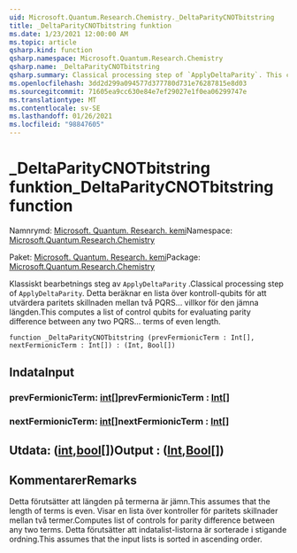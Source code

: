 ```yaml
---
uid: Microsoft.Quantum.Research.Chemistry._DeltaParityCNOTbitstring
title: _DeltaParityCNOTbitstring funktion
ms.date: 1/23/2021 12:00:00 AM
ms.topic: article
qsharp.kind: function
qsharp.namespace: Microsoft.Quantum.Research.Chemistry
qsharp.name: _DeltaParityCNOTbitstring
qsharp.summary: Classical processing step of `ApplyDeltaParity`. This computes a list of control qubits for evaluating parity difference between any two PQRS... terms of even length.
ms.openlocfilehash: 3dd2d299a094577d377780d731e76287815e8d03
ms.sourcegitcommit: 71605ea9cc630e84e7ef29027e1f0ea06299747e
ms.translationtype: MT
ms.contentlocale: sv-SE
ms.lasthandoff: 01/26/2021
ms.locfileid: "98847605"
---
```

# <a name="_deltaparitycnotbitstring-function"></a><span data-ttu-id="10961-102">_DeltaParityCNOTbitstring funktion</span><span class="sxs-lookup"><span data-stu-id="10961-102">_DeltaParityCNOTbitstring function</span></span>

<span data-ttu-id="10961-103">Namnrymd: [Microsoft. Quantum. Research. kemi](xref:Microsoft.Quantum.Research.Chemistry)</span><span class="sxs-lookup"><span data-stu-id="10961-103">Namespace: [Microsoft.Quantum.Research.Chemistry](xref:Microsoft.Quantum.Research.Chemistry)</span></span>

<span data-ttu-id="10961-104">Paket: [Microsoft. Quantum. Research. kemi](https://nuget.org/packages/Microsoft.Quantum.Research.Chemistry)</span><span class="sxs-lookup"><span data-stu-id="10961-104">Package: [Microsoft.Quantum.Research.Chemistry](https://nuget.org/packages/Microsoft.Quantum.Research.Chemistry)</span></span>


<span data-ttu-id="10961-105">Klassiskt bearbetnings steg av `ApplyDeltaParity` .</span><span class="sxs-lookup"><span data-stu-id="10961-105">Classical processing step of `ApplyDeltaParity`.</span></span>
<span data-ttu-id="10961-106">Detta beräknar en lista över kontroll-qubits för att utvärdera paritets skillnaden mellan två PQRS... villkor för den jämna längden.</span><span class="sxs-lookup"><span data-stu-id="10961-106">This computes a list of control qubits for evaluating parity difference between any two PQRS... terms of even length.</span></span>

```qsharp
function _DeltaParityCNOTbitstring (prevFermionicTerm : Int[], nextFermionicTerm : Int[]) : (Int, Bool[])
```


## <a name="input"></a><span data-ttu-id="10961-107">Indata</span><span class="sxs-lookup"><span data-stu-id="10961-107">Input</span></span>

### <a name="prevfermionicterm--int"></a><span data-ttu-id="10961-108">prevFermionicTerm: [int](xref:microsoft.quantum.lang-ref.int)[]</span><span class="sxs-lookup"><span data-stu-id="10961-108">prevFermionicTerm : [Int](xref:microsoft.quantum.lang-ref.int)[]</span></span>




### <a name="nextfermionicterm--int"></a><span data-ttu-id="10961-109">nextFermionicTerm: [int](xref:microsoft.quantum.lang-ref.int)[]</span><span class="sxs-lookup"><span data-stu-id="10961-109">nextFermionicTerm : [Int](xref:microsoft.quantum.lang-ref.int)[]</span></span>





## <a name="output--intbool"></a><span data-ttu-id="10961-110">Utdata: ([int](xref:microsoft.quantum.lang-ref.int),[bool](xref:microsoft.quantum.lang-ref.bool)[])</span><span class="sxs-lookup"><span data-stu-id="10961-110">Output : ([Int](xref:microsoft.quantum.lang-ref.int),[Bool](xref:microsoft.quantum.lang-ref.bool)[])</span></span>



## <a name="remarks"></a><span data-ttu-id="10961-111">Kommentarer</span><span class="sxs-lookup"><span data-stu-id="10961-111">Remarks</span></span>

<span data-ttu-id="10961-112">Detta förutsätter att längden på termerna är jämn.</span><span class="sxs-lookup"><span data-stu-id="10961-112">This assumes that the length of terms is even.</span></span>
<span data-ttu-id="10961-113">Visar en lista över kontroller för paritets skillnader mellan två termer.</span><span class="sxs-lookup"><span data-stu-id="10961-113">Computes list of controls for parity difference between any two terms.</span></span>
<span data-ttu-id="10961-114">Detta förutsätter att indatalist-listorna är sorterade i stigande ordning.</span><span class="sxs-lookup"><span data-stu-id="10961-114">This assumes that the input lists is sorted in ascending order.</span></span>